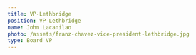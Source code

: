 ```yaml
---
title: VP-Lethbridge
position: VP-Lethbridge
name: John Lacanilao
photo: /assets/franz-chavez-vice-president-lethbridge.jpg
type: Board VP
---
```


